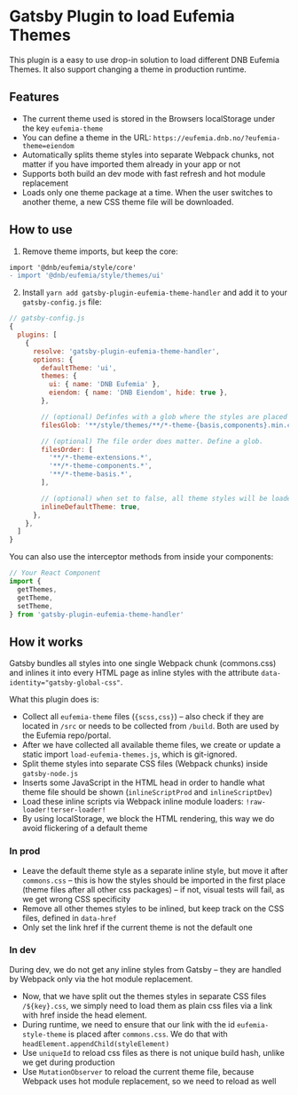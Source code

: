 # Gatsby Plugin to load Eufemia Themes

This plugin is a easy to use drop-in solution to load different DNB Eufemia Themes. It also support changing a theme in production runtime.

## Features

- The current theme used is stored in the Browsers localStorage under the key `eufemia-theme`
- You can define a theme in the URL: `https://eufemia.dnb.no/?eufemia-theme=eiendom`
- Automatically splits theme styles into separate Webpack chunks, not matter if you have imported them already in your app or not
- Supports both build an dev mode with fast refresh and hot module replacement
- Loads only one theme package at a time. When the user switches to another theme, a new CSS theme file will be downloaded.

## How to use

1. Remove theme imports, but keep the core:

```diff
import '@dnb/eufemia/style/core'
- import '@dnb/eufemia/style/themes/ui'
```

2. Install `yarn add gatsby-plugin-eufemia-theme-handler` and add it to your `gatsby-config.js` file:

```js
// gatsby-config.js
{
  plugins: [
    {
      resolve: 'gatsby-plugin-eufemia-theme-handler',
      options: {
        defaultTheme: 'ui',
        themes: {
          ui: { name: 'DNB Eufemia' },
          eiendom: { name: 'DNB Eiendom', hide: true },
        },

        // (optional) Definfes with a glob where the styles are placed inside of @dnb/eufemia/...
        filesGlob: '**/style/themes/**/*-theme-{basis,components}.min.css',

        // (optional) The file order does matter. Define a glob.
        filesOrder: [
          '**/*-theme-extensions.*',
          '**/*-theme-components.*',
          '**/*-theme-basis.*',
        ],

        // (optional) when set to false, all theme styles will be loaded as separate files.
        inlineDefaultTheme: true,
      },
    },
  ]
}
```

You can also use the interceptor methods from inside your components:

```js
// Your React Component
import {
  getThemes,
  getTheme,
  setTheme,
} from 'gatsby-plugin-eufemia-theme-handler'
```

## How it works

Gatsby bundles all styles into one single Webpack chunk (commons.css) and inlines it into every HTML page as inline styles with the attribute `data-identity="gatsby-global-css"`.

What this plugin does is:

- Collect all `eufemia-theme` files (`{scss,css}`) – also check if they are located in `/src` or needs to be collected from `/build`. Both are used by the Eufemia repo/portal.
- After we have collected all available theme files, we create or update a static import `load-eufemia-themes.js`, which is git-ignored.
- Split theme styles into separate CSS files (Webpack chunks) inside `gatsby-node.js`
- Inserts some JavaScript in the HTML head in order to handle what theme file should be shown (`inlineScriptProd` and `inlineScriptDev`)
- Load these inline scripts via Webpack inline module loaders: `!raw-loader!terser-loader!`
- By using localStorage, we block the HTML rendering, this way we do avoid flickering of a default theme

### In prod

- Leave the default theme style as a separate inline style, but move it after `commons.css` – this is how the styles should be imported in the first place (theme files after all other css packages) – if not, visual tests will fail, as we get wrong CSS specificity
- Remove all other themes styles to be inlined, but keep track on the CSS files, defined in `data-href`
- Only set the link href if the current theme is not the default one

### In dev

During dev, we do not get any inline styles from Gatsby – they are handled by Webpack only via the hot module replacement.

- Now, that we have split out the themes styles in separate CSS files `/${key}.css`, we simply need to load them as plain css files via a link with href inside the head element.
- During runtime, we need to ensure that our link with the id `eufemia-style-theme` is placed after `commons.css`. We do that with `headElement.appendChild(styleElement)`
- Use `uniqueId` to reload css files as there is not unique build hash, unlike we get during production
- Use `MutationObserver` to reload the current theme file, because Webpack uses hot module replacement, so we need to reload as well
